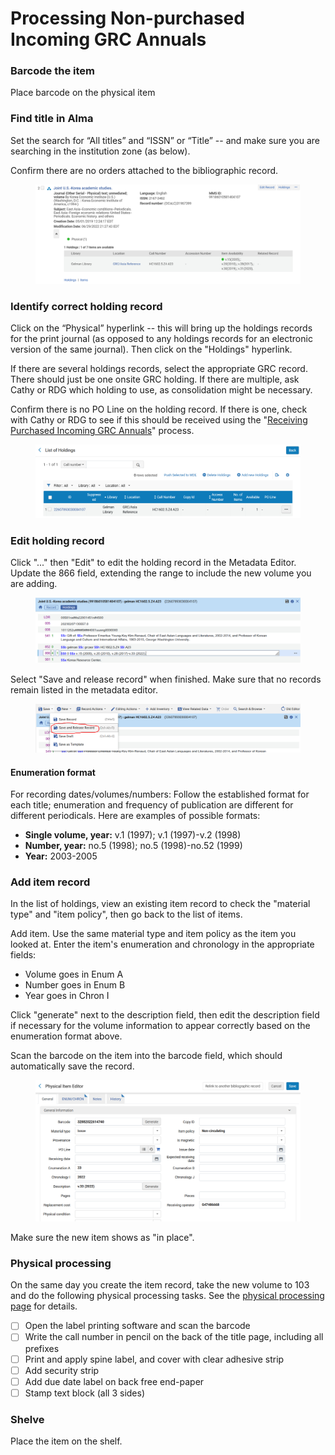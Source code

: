 # Processing Non-purchased Incoming GRC Annuals

### Barcode the item

Place barcode on the physical item

### Find title in Alma

Set the search for “All titles” and “ISSN” or “Title” -- and make sure you are searching in the institution zone (as below).

Confirm there are no orders attached to the bibliographic record.

<figure><img src="../../../.gitbook/assets/image (3).png" alt=""><figcaption></figcaption></figure>

### Identify correct holding record

Click on the “Physical” hyperlink -- this will bring up the holdings records for the print journal (as opposed to any holdings records for an electronic version of the same journal). Then click on the "Holdings" hyperlink.

If there are several holdings records, select the appropriate GRC record. There should just be one onsite GRC holding. If there are multiple, ask Cathy or RDG which holding to use, as consolidation might be necessary.

Confirm there is no PO Line on the holding record. If there is one, check with Cathy or RDG to see if this should be received using the "[Receiving Purchased Incoming GRC Annuals](receiving-purchased-incoming-grc-annuals.md)" process.

<figure><img src="../../../.gitbook/assets/image (2).png" alt=""><figcaption></figcaption></figure>

### Edit holding record

Click "..." then "Edit" to edit the holding record in the Metadata Editor. Update the 866 field, extending the range to include the new volume you are adding.

<figure><img src="../../../.gitbook/assets/image (10).png" alt=""><figcaption></figcaption></figure>

Select "Save and release record" when finished. Make sure that no records remain listed in the metadata editor.

<figure><img src="../../../.gitbook/assets/image (11).png" alt=""><figcaption></figcaption></figure>

#### Enumeration format

For recording dates/volumes/numbers: Follow the established format for each title; enumeration and frequency of publication are different for different periodicals. Here are examples of possible formats:

* **Single volume, year:** v.1 (1997); v.1 (1997)-v.2 (1998)
* **Number, year:** no.5 (1998); no.5 (1998)-no.52 (1999)
* **Year:** 2003-2005

### Add item record

In the list of holdings, view an existing item record to check the "material type" and "item policy", then go back to the list of items.

Add item. Use the same material type and item policy as the item you looked at. Enter the item's enumeration and chronology in the appropriate fields:

* Volume goes in Enum A
* Number goes in Enum B
* Year goes in Chron I

&#x20;Click "generate" next to the description field, then edit the description field if necessary for the volume information to appear correctly based on the enumeration format above.

Scan the barcode on the item into the barcode field, which should automatically save the record.

<figure><img src="../../../.gitbook/assets/image (6).png" alt=""><figcaption></figcaption></figure>

Make sure the new item shows as "in place".

### Physical processing

On the same day you create the item record, take the new volume to 103 and do the following physical processing tasks. See the [physical processing page](../../../content-management-processes/physical-processing/physical-processing-steps.md) for details.

* [ ] Open the label printing software and scan the barcode
* [ ] Write the call number in pencil on the back of the title page, including all prefixes
* [ ] Print and apply spine label, and cover with clear adhesive strip
* [ ] Add security strip
* [ ] Add due date label on back free end-paper
* [ ] Stamp text block (all 3 sides)

### Shelve

Place the item on the shelf.
